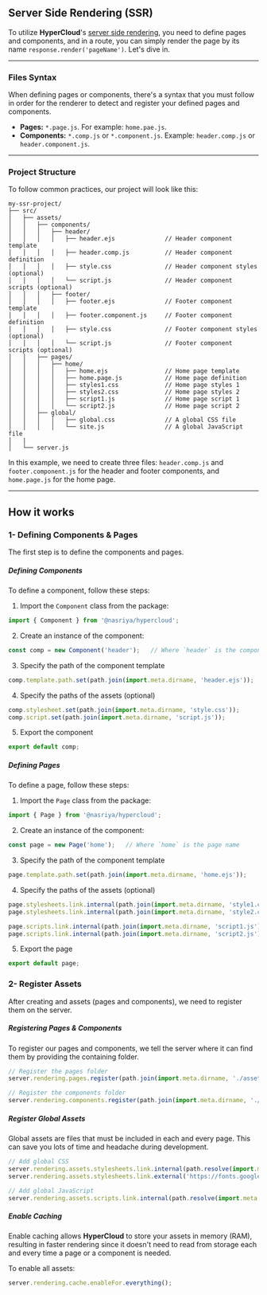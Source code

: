 ## Server Side Rendering (SSR)
To utilize **HyperCloud**'s [server side rendering](https://ferie.medium.com/what-is-the-server-side-rendering-and-how-it-works-f1d4bf9322c6), you need to define pages and components, and in a route, you can simply render the page by its name `response.render('pageName')`. Let's dive in.
___

### Files Syntax
When defining pages or components, there's a syntax that you must follow in order for the renderer to detect and register your defined pages and components.

- **Pages:** `*.page.js`. For example: `home.pae.js`.
- **Components:** `*.comp.js` or `*.component.js`. Example: `header.comp.js` or `header.component.js`.
___

### Project Structure
To follow common practices, our project will look like this:
```
my-ssr-project/
├── src/
│   ├── assets/
│   │   ├── components/
│   │   │   ├── header/
│   │   │   │   ├── header.ejs              // Header component template
│   │   │   │   ├── header.comp.js          // Header component definition
│   │   │   │   ├── style.css               // Header component styles (optional)
│   │   │   │   └── script.js               // Header component scripts (optional)
│   │   │   ├── footer/
│   │   │   │   ├── footer.ejs              // Footer component template
│   │   │   │   ├── footer.component.js     // Footer component definition
│   │   │   │   ├── style.css               // Footer component styles (optional)
│   │   │   │   └── script.js               // Footer component scripts (optional)
│   │   ├── pages/
│   │   │   ├── home/
│   │   │   │   ├── home.ejs                // Home page template
│   │   │   │   ├── home.page.js            // Home page definition
│   │   │   │   ├── styles1.css             // Home page styles 1
│   │   │   │   ├── styles2.css             // Home page styles 2
│   │   │   │   ├── script1.js              // Home page script 1
│   │   │   │   └── script2.js              // Home page script 2
│   │   ├── global/
│   │   │   │   ├── global.css              // A global CSS file
│   │   │   │   └── site.js                 // A global JavaScript file
│   |
│   └── server.js
```

In this example, we need to create three files: `header.comp.js` and `footer.component.js` for the header and footer components, and `home.page.js` for the home page.

___
## How it works

### 1- Defining Components & Pages
The first step is to define the components and pages.

##### Defining Components
To define a component, follow these steps:

1. Import the `Component` class from the package:
```js
import { Component } from '@nasriya/hypercloud';
```

2. Create an instance of the component:
```js
const comp = new Component('header');   // Where `header` is the component name
```

3. Specify the path of the component template
```js
comp.template.path.set(path.join(import.meta.dirname, 'header.ejs'));
```

4. Specify the paths of the assets (optional)
```js
comp.stylesheet.set(path.join(import.meta.dirname, 'style.css'));
comp.script.set(path.join(import.meta.dirname, 'script.js'));
```

5. Export the component
```js
export default comp;
```

##### Defining Pages
To define a page, follow these steps:

1. Import the `Page` class from the package:
```js
import { Page } from '@nasriya/hypercloud';
```

2. Create an instance of the component:
```js
const page = new Page('home');   // Where `home` is the page name
```

3. Specify the path of the component template
```js
page.template.path.set(path.join(import.meta.dirname, 'home.ejs'));
```

4. Specify the paths of the assets (optional)
```js
page.stylesheets.link.internal(path.join(import.meta.dirname, 'style1.css'));
page.stylesheets.link.internal(path.join(import.meta.dirname, 'style2.css'));

page.scripts.link.internal(path.join(import.meta.dirname, 'script1.js'));
page.scripts.link.internal(path.join(import.meta.dirname, 'script2.js'));
```

5. Export the page
```js
export default page;
```

### 2- Register Assets
After creating and assets (pages and components), we need to register them on the server.

##### Registering Pages & Components
To register our pages and components, we tell the server where it can find them by providing the containing folder.

```js
// Register the pages folder
server.rendering.pages.register(path.join(import.meta.dirname, './assets/pages'));

// Register the components folder
server.rendering.components.register(path.join(import.meta.dirname, './assets/components'));
```

##### Register Global Assets
Global assets are files that must be included in each and every page. This can save you lots of time and headache during development.

```js
// Add global CSS
server.rendering.assets.stylesheets.link.internal(path.resolve(import.meta.dirname, 'global/global.css'));
server.rendering.assets.stylesheets.link.external('https://fonts.googleapis.com/css2?family=Material+Symbols+Outlined:opsz,wght,FILL,GRAD@24,400,0,0');

// Add global JavaScript
server.rendering.assets.scripts.link.internal(path.resolve(import.meta.dirname, 'global/site.js'));
```

##### Enable Caching
Enable caching allows **HyperCloud** to store your assets in memory (RAM), resulting in faster rendering since it doesn't need to read from storage each and every time a page or a component is needed.

To enable all assets:

```js
server.rendering.cache.enableFor.everything();
```